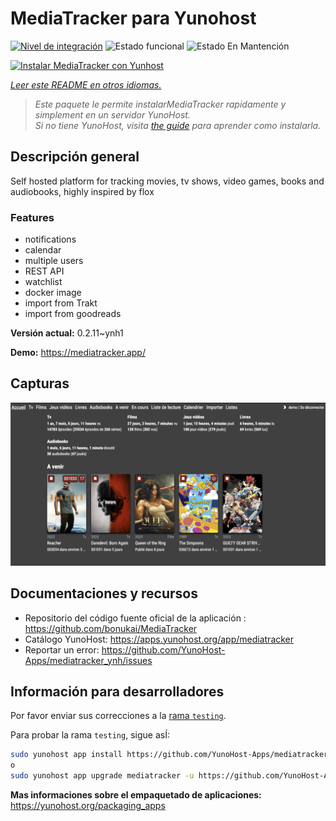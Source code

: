 <!--
Este archivo README esta generado automaticamente<https://github.com/YunoHost/apps/tree/master/tools/readme_generator>
No se debe editar a mano.
-->

# MediaTracker para Yunohost

[![Nivel de integración](https://apps.yunohost.org/badge/integration/mediatracker)](https://ci-apps.yunohost.org/ci/apps/mediatracker/)
![Estado funcional](https://apps.yunohost.org/badge/state/mediatracker)
![Estado En Mantención](https://apps.yunohost.org/badge/maintained/mediatracker)

[![Instalar MediaTracker con Yunhost](https://install-app.yunohost.org/install-with-yunohost.svg)](https://install-app.yunohost.org/?app=mediatracker)

*[Leer este README en otros idiomas.](./ALL_README.md)*

> *Este paquete le permite instalarMediaTracker rapidamente y simplement en un servidor YunoHost.*  
> *Si no tiene YunoHost, visita [the guide](https://yunohost.org/install) para aprender como instalarla.*

## Descripción general

Self hosted platform for tracking movies, tv shows, video games, books and audiobooks, highly inspired by flox

### Features

- notifications
- calendar
- multiple users
- REST API
- watchlist
- docker image
- import from Trakt
- import from goodreads


**Versión actual:** 0.2.11~ynh1

**Demo:** <https://mediatracker.app/>

## Capturas

![Captura de MediaTracker](./doc/screenshots/screenshot.png)

## Documentaciones y recursos

- Repositorio del código fuente oficial de la aplicación : <https://github.com/bonukai/MediaTracker>
- Catálogo YunoHost: <https://apps.yunohost.org/app/mediatracker>
- Reportar un error: <https://github.com/YunoHost-Apps/mediatracker_ynh/issues>

## Información para desarrolladores

Por favor enviar sus correcciones a la [rama `testing`](https://github.com/YunoHost-Apps/mediatracker_ynh/tree/testing).

Para probar la rama `testing`, sigue asÍ:

```bash
sudo yunohost app install https://github.com/YunoHost-Apps/mediatracker_ynh/tree/testing --debug
o
sudo yunohost app upgrade mediatracker -u https://github.com/YunoHost-Apps/mediatracker_ynh/tree/testing --debug
```

**Mas informaciones sobre el empaquetado de aplicaciones:** <https://yunohost.org/packaging_apps>
